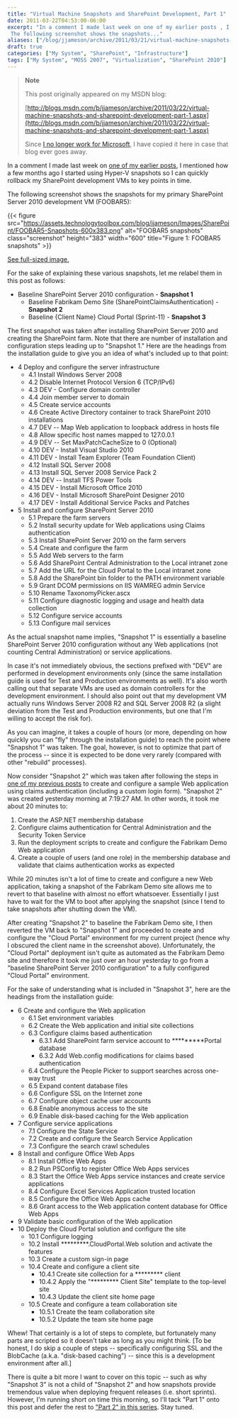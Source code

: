 ```yaml
---
title: "Virtual Machine Snapshots and SharePoint Development, Part 1"
date: 2011-03-22T04:53:00-06:00
excerpt: "In a comment I made last week on one of my earlier posts , I mentioned how a few months ago I started using Hyper-V snapshots so I can quickly rollback my SharePoint development VMs to key points in time. 
 The following screenshot shows the snapshots..."
aliases: ["/blog/jjameson/archive/2011/03/21/virtual-machine-snapshots-and-sharepoint-development-part-1.aspx", "/blog/jjameson/archive/2011/03/22/virtual-machine-snapshots-and-sharepoint-development-part-1.aspx"]
draft: true
categories: ["My System", "SharePoint", "Infrastructure"]
tags: ["My System", "MOSS 2007", "Virtualization", "SharePoint 2010"]
---
```


> **Note**
>
> This post originally appeared on my MSDN blog:
>
> [http://blogs.msdn.com/b/jjameson/archive/2011/03/22/virtual-machine-snapshots-and-sharepoint-development-part-1.aspx](http://blogs.msdn.com/b/jjameson/archive/2011/03/22/virtual-machine-snapshots-and-sharepoint-development-part-1.aspx)
>
> Since
> [I no longer work for Microsoft](/blog/jjameson/2011/09/02/last-day-with-microsoft),
> I have copied it here in case that blog ever goes away.

In a comment I made last week on
[one of my earlier posts](/blog/jjameson/2011/03/11/disk-benchmarks-ssd-vs-quot-raptor-quot-vs-raid),
I mentioned how a few months ago I started using Hyper-V snapshots so I can
quickly rollback my SharePoint development VMs to key points in time.

The following screenshot shows the snapshots for my primary SharePoint Server
2010 development VM (FOOBAR5):

{{< figure
src="https://assets.technologytoolbox.com/blog/jjameson/Images/SharePoint/FOOBAR5-Snapshots-600x383.png"
alt="FOOBAR5 snapshots" class="screenshot" height="383" width="600"
title="Figure 1: FOOBAR5 snapshots" >}}

[See full-sized image.](https://assets.technologytoolbox.com/blog/jjameson/Images/SharePoint/FOOBAR5-Snapshots-1056x674.png)

For the sake of explaining these various snapshots, let me relabel them in this
post as follows:

- Baseline SharePoint Server 2010 configuration - **Snapshot 1**
  - Baseline Fabrikam Demo Site (SharePointClaimsAuthentication) - **Snapshot 2**
  - Baseline {Client Name} Cloud Portal (Sprint-11) - **Snapshot 3**

The first snapshot was taken after installing SharePoint Server 2010 and
creating the SharePoint farm. Note that there are number of installation and
configuration steps leading up to "Snapshot 1." Here are the headings from the
installation guide to give you an idea of what's included up to that point:

- 4 Deploy and configure the server infrastructure
  - 4.1 Install Windows Server 2008
  - 4.2 Disable Internet Protocol Version 6 (TCP/IPv6)
  - 4.3 DEV - Configure domain controller
  - 4.4 Join member server to domain
  - 4.5 Create service accounts
  - 4.6 Create Active Directory container to track SharePoint 2010 installations
  - 4.7 DEV -- Map Web application to loopback address in hosts file
  - 4.8 Allow specific host names mapped to 127.0.0.1
  - 4.9 DEV -- Set MaxPatchCacheSize to 0 (Optional)
  - 4.10 DEV - Install Visual Studio 2010
  - 4.11 DEV - Install Team Explorer (Team Foundation Client)
  - 4.12 Install SQL Server 2008
  - 4.13 Install SQL Server 2008 Service Pack 2
  - 4.14 DEV -- Install TFS Power Tools
  - 4.15 DEV - Install Microsoft Office 2010
  - 4.16 DEV - Install Microsoft SharePoint Designer 2010
  - 4.17 DEV - Install Additional Service Packs and Patches
- 5 Install and configure SharePoint Server 2010
  - 5.1 Prepare the farm servers
  - 5.2 Install security update for Web applications using Claims authentication
  - 5.3 Install SharePoint Server 2010 on the farm servers
  - 5.4 Create and configure the farm
  - 5.5 Add Web servers to the farm
  - 5.6 Add SharePoint Central Administration to the Local intranet zone
  - 5.7 Add the URL for the Cloud Portal to the Local intranet zone
  - 5.8 Add the SharePoint bin folder to the PATH environment variable
  - 5.9 Grant DCOM permissions on IIS WAMREG admin Service
  - 5.10 Rename TaxonomyPicker.ascx
  - 5.11 Configure diagnostic logging and usage and health data collection
  - 5.12 Configure service accounts
  - 5.13 Configure mail services

As the actual snapshot name implies, "Snapshot 1" is essentially a baseline
SharePoint Server 2010 configuration without any Web applications (not counting
Central Administration) or service applications.

In case it's not immediately obvious, the sections prefixed with "DEV" are
performed in development environments only (since the same installation guide is
used for Test and Production environments as well). It's also worth calling out
that separate VMs are used as domain controllers for the development
environment. I should also point out that my development VM actually runs
Windows Server 2008 R2 and SQL Server 2008 R2 (a slight deviation from the Test
and Production environments, but one that I'm willing to accept the risk for).

As you can imagine, it takes a couple of hours (or more, depending on how
quickly you can "fly" through the installation guide) to reach the point where
"Snapshot 1" was taken. The goal, however, is not to optimize that part of the
process -- since it is expected to be done very rarely (compared with other
"rebuild" processes).

Now consider "Snapshot 2" which was taken after following the steps in
[one of my previous posts](/blog/jjameson/2011/02/25/claims-login-web-part-for-sharepoint-server-2010)
to create and configure a sample Web application using claims authentication
(including a custom login form). "Snapshot 2" was created yesterday morning at
7:19:27 AM. In other words, it took me about 20 minutes to:

1. Create the ASP.NET membership database
2. Configure claims authentication for Central Administration and the Security Token Service
3. Run the deployment scripts to create and configure the Fabrikam Demo Web application
4. Create a couple of users (and one role) in the membership database and validate that claims authentication works as expected

While 20 minutes isn't a lot of time to create and configure a new Web
application, taking a snapshot of the Fabrikam Demo site allows me to revert to
that baseline with almost no effort whatsoever. Essentially I just have to wait
for the VM to boot after applying the snapshot (since I tend to take snapshots
after shutting down the VM).

After creating "Snapshot 2" to baseline the Fabrikam Demo site, I then reverted
the VM back to "Snapshot 1" and proceeded to create and configure the "Cloud
Portal" environment for my current project (hence why I obscured the client name
in the screenshot above). Unfortunately, the "Cloud Portal" deployment isn't
quite as automated as the Fabrikam Demo site and therefore it took me just over
an hour yesterday to go from a "baseline SharePoint Server 2010 configuration"
to a fully configured "Cloud Portal" environment.

For the sake of understanding what is included in "Snapshot 3", here are the
headings from the installation guide:

- 6 Create and configure the Web application
  - 6.1 Set environment variables
  - 6.2 Create the Web application and initial site collections
  - 6.3 Configure claims based authentication
    - 6.3.1 Add SharePoint farm service account to \*\*\*\*\*\*\*\*\*Portal database
    - 6.3.2 Add Web.config modifications for claims based authentication
  - 6.4 Configure the People Picker to support searches across one-way trust
  - 6.5 Expand content database files
  - 6.6 Configure SSL on the Internet zone
  - 6.7 Configure object cache user accounts
  - 6.8 Enable anonymous access to the site
  - 6.9 Enable disk-based caching for the Web application
- 7 Configure service applications
  - 7.1 Configure the State Service
  - 7.2 Create and configure the Search Service Application
  - 7.3 Configure the search crawl schedules
- 8 Install and configure Office Web Apps
  - 8.1 Install Office Web Apps
  - 8.2 Run PSConfig to register Office Web Apps services
  - 8.3 Start the Office Web Apps service instances and create service applications
  - 8.4 Configure Excel Services Application trusted location
  - 8.5 Configure the Office Web Apps cache
  - 8.6 Grant access to the Web application content database for Office Web Apps
- 9 Validate basic configuration of the Web application
- 10 Deploy the Cloud Portal solution and configure the site
  - 10.1 Configure logging
  - 10.2 Install \*\*\*\*\*\*\*\*\*.CloudPortal.Web solution and activate the features
  - 10.3 Create a custom sign-in page
  - 10.4 Create and configure a client site
    - 10.4.1 Create site collection for a \*\*\*\*\*\*\*\*\* client
    - 10.4.2 Apply the "\*\*\*\*\*\*\*\*\* Client Site" template to the top-level site
    - 10.4.3 Update the client site home page
  - 10.5 Create and configure a team collaboration site
    - 10.5.1 Create the team collaboration site
    - 10.5.2 Update the team site home page

Whew! That certainly is a lot of steps to complete, but fortunately many parts
are scripted so it doesn't take as long as you might think. [To be honest, I do
skip a couple of steps -- specifically configuring SSL and the BlobCache (a.k.a.
"disk-based caching") -- since this is a development environment after all.]

There is quite a bit more I want to cover on this topic -- such as why "Snapshot
3" is not a child of "Snapshot 2" and how snapshots provide tremendous value
when deploying frequent releases (i.e. short sprints). However, I'm running
short on time this morning, so I'll tack "Part 1" onto this post and defer the
rest to
["Part 2" in this series](/blog/jjameson/2011/03/23/virtual-machine-snapshots-and-sharepoint-development-part-2).
Stay tuned.

